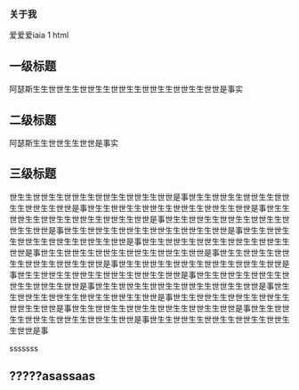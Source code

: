 <!-- ---
navbar: false
---   -->

<!-- 禁用导航 -->
### 关于我
爱爱爱iaia  1  html


## 一级标题
阿瑟斯生生世世生生世世生生世世生生世世生生世世生生世世是事实
## 二级标题
阿瑟斯生生世世生生世世是事实
## 三级标题
世生生世世生生世世生生世世生生世世生生世世是事世生生世世生生世世生生世世生生世世生生世世是事世生生世世生生世世生生世世生生世世生生世世是事世生生世世生生世世生生世世生生世世生生世世是事世生生世世生生世世生生世世生生世世生生世世是事世生生世世生生世世生生世世生生世世生生世世是事世生生世世生生世世生生世世生生世世生生世世是事世生生世世生生世世生生世世生生世世生生世世是事世生生世世生生世世生生世世生生世世生生世世是事世生生世世生生世世生生世世生生世世生生世世是事世生生世世生生世世生生世世生生世世生生世世是事世生生世世生生世世生生世世生生世世生生世世是事世生生世世生生世世生生世世生生世世生生世世是事世生生世世生生世世生生世世生生世世生生世世是事世生生世世生生世世生生世世生生世世生生世世是事世生生世世生生世世生生世世生生世世生生世世是事世生生世世生生世世生生世世生生世世生生世世是事世生生世世生生世世生生世世生生世世生生世世是事世生生世世生生世世生生世世生生世世生生世世是事

sssssss
<h2>?????asassaas</h2>
<Vssue  :options="{ locale: 'zh' }"/>